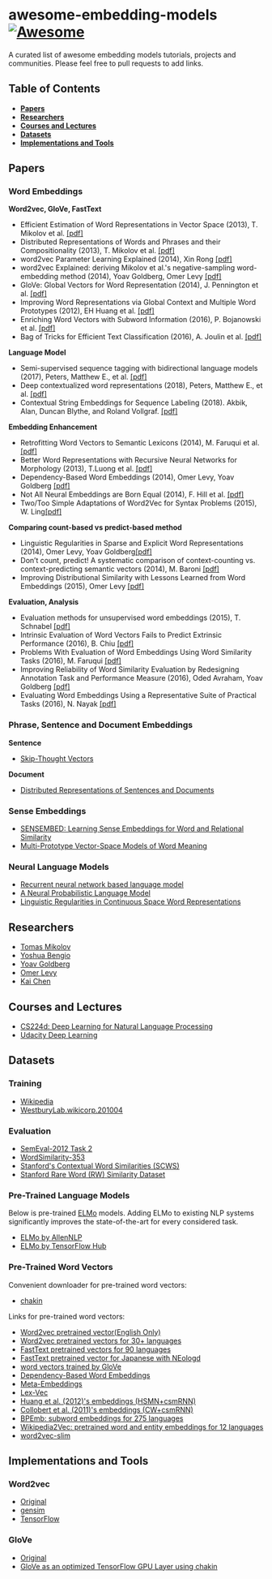 # awesome-embedding-models[![Awesome](https://cdn.rawgit.com/sindresorhus/awesome/d7305f38d29fed78fa85652e3a63e154dd8e8829/media/badge.svg)](https://github.com/sindresorhus/awesome)
A curated list of awesome embedding models tutorials, projects and communities.
Please feel free to pull requests to add links.

## Table of Contents


* **[Papers](#papers)**
* **[Researchers](#researchers)**
* **[Courses and Lectures](#courses-and-lectures)**
* **[Datasets](#datasets)**
* **[Implementations and Tools](#implementations-and-tools)**
<!--* **[Articles](#articles)**-->

## Papers
### Word Embeddings

**Word2vec, GloVe, FastText**

* Efficient Estimation of Word Representations in Vector Space (2013), T. Mikolov et al. [[pdf]](https://arxiv.org/pdf/1301.3781.pdf)
* Distributed Representations of Words and Phrases and their Compositionality (2013), T. Mikolov et al. [[pdf]](https://arxiv.org/pdf/1310.4546.pdf)
* word2vec Parameter Learning Explained (2014), Xin Rong [[pdf]](https://arxiv.org/pdf/1411.2738.pdf)
* word2vec Explained: deriving Mikolov et al.'s negative-sampling word-embedding method (2014), Yoav Goldberg, Omer Levy [[pdf]](https://arxiv.org/pdf/1402.3722.pdf)
* GloVe: Global Vectors for Word Representation (2014), J. Pennington et al. [[pdf]](http://nlp.stanford.edu/pubs/glove.pdf)
* Improving Word Representations via Global Context and Multiple Word Prototypes (2012), EH Huang et al. [[pdf]](http://www.aclweb.org/anthology/P12-1092)
* Enriching Word Vectors with Subword Information (2016), P. Bojanowski et al. [[pdf]](https://arxiv.org/pdf/1607.04606v1.pdf)
* Bag of Tricks for Efficient Text Classification (2016), A. Joulin et al. [[pdf]](https://arxiv.org/pdf/1607.01759.pdf)

**Language Model**

* Semi-supervised sequence tagging with bidirectional language models (2017), Peters, Matthew E., et al. [[pdf]](https://arxiv.org/abs/1705.00108) 
* Deep contextualized word representations (2018), Peters, Matthew E., et al. [[pdf]](https://arxiv.org/abs/1802.05365)
* Contextual String Embeddings for Sequence Labeling (2018). Akbik, Alan, Duncan Blythe, and Roland Vollgraf. [[pdf]](http://alanakbik.github.io/papers/coling2018.pdf)


**Embedding Enhancement**

* Retrofitting Word Vectors to Semantic Lexicons (2014), M. Faruqui et al. [[pdf]](https://arxiv.org/pdf/1411.4166.pdf)
* Better Word Representations with Recursive Neural Networks for Morphology (2013), T.Luong et al. [[pdf]](http://www.aclweb.org/website/old_anthology/W/W13/W13-35.pdf#page=116)
* Dependency-Based Word Embeddings (2014), Omer Levy, Yoav Goldberg [[pdf]](https://levyomer.files.wordpress.com/2014/04/dependency-based-word-embeddings-acl-2014.pdf)
* Not All Neural Embeddings are Born Equal (2014), F. Hill et al. [[pdf]](https://arxiv.org/pdf/1410.0718.pdf)
* Two/Too Simple Adaptations of Word2Vec for Syntax Problems (2015), W. Ling[[pdf]](http://www.cs.cmu.edu/~lingwang/papers/naacl2015.pdf)


**Comparing count-based vs predict-based method**

* Linguistic Regularities in Sparse and Explicit Word Representations (2014), Omer Levy, Yoav Goldberg[[pdf]](https://www.cs.bgu.ac.il/~yoavg/publications/conll2014analogies.pdf)
* Don’t count, predict! A systematic comparison of context-counting vs. context-predicting semantic vectors (2014), M. Baroni [[pdf]](http://www.aclweb.org/anthology/P14-1023)
* Improving Distributional Similarity with Lessons Learned from Word Embeddings (2015), Omer Levy [[pdf]](http://www.aclweb.org/anthology/Q15-1016)


**Evaluation, Analysis**

* Evaluation methods for unsupervised word embeddings (2015), T. Schnabel [[pdf]](http://www.aclweb.org/anthology/D15-1036)
* Intrinsic Evaluation of Word Vectors Fails to Predict Extrinsic Performance (2016), B. Chiu [[pdf]](https://www.aclweb.org/anthology/W/W16/W16-2501.pdf)
* Problems With Evaluation of Word Embeddings Using Word Similarity Tasks (2016), M. Faruqui [[pdf]](https://arxiv.org/pdf/1605.02276.pdf)
* Improving Reliability of Word Similarity Evaluation by Redesigning Annotation Task and Performance Measure (2016), Oded Avraham, Yoav Goldberg [[pdf]](https://arxiv.org/pdf/1611.03641.pdf)
* Evaluating Word Embeddings Using a Representative Suite of Practical Tasks (2016), N. Nayak [[pdf]](https://cs.stanford.edu/~angeli/papers/2016-acl-veceval.pdf)

### Phrase, Sentence and Document Embeddings

**Sentence**

* [Skip-Thought Vectors](https://arxiv.org/abs/1506.06726)

**Document**

* [Distributed Representations of Sentences and Documents](https://arxiv.org/abs/1405.4053)

### Sense Embeddings

* [SENSEMBED: Learning Sense Embeddings for Word and Relational Similarity](http://wwwusers.di.uniroma1.it/~navigli/pubs/ACL_2015_Iacobaccietal.pdf)
* [Multi-Prototype Vector-Space Models of Word Meaning](http://www.cs.utexas.edu/~ml/papers/reisinger.naacl-2010.pdf)

### Neural Language Models

* [Recurrent neural network based language model](http://www.fit.vutbr.cz/research/groups/speech/publi/2010/mikolov_interspeech2010_IS100722.pdf)
* [A Neural Probabilistic Language Model](http://www.jmlr.org/papers/volume3/bengio03a/bengio03a.pdf)
* [Linguistic Regularities in Continuous Space Word Representations](http://www.aclweb.org/anthology/N13-1090)

## Researchers

* [Tomas Mikolov](https://scholar.google.co.jp/citations?user=oBu8kMMAAAAJ&hl=en)
* [Yoshua Bengio](https://scholar.google.co.jp/citations?user=kukA0LcAAAAJ&hl=en)
* [Yoav Goldberg](https://scholar.google.co.jp/citations?user=0rskDKgAAAAJ&hl=en)
* [Omer Levy](https://scholar.google.co.jp/citations?user=PZVd2h8AAAAJ&hl=en)
* [Kai Chen](https://scholar.google.co.jp/citations?user=TKvd_Z4AAAAJ&hl=en)

## Courses and Lectures

* [CS224d: Deep Learning for Natural Language Processing](http://cs224d.stanford.edu/index.html)
* [Udacity Deep Learning](https://www.udacity.com/course/deep-learning--ud730)

## Datasets
### Training

* [Wikipedia](https://dumps.wikimedia.org/enwiki/)
* [WestburyLab.wikicorp.201004](http://www.socher.org/index.php/Main/ImprovingWordRepresentationsViaGlobalContextAndMultipleWordPrototypes)

### Evaluation

* [SemEval-2012 Task 2](https://www.cs.york.ac.uk/semeval-2012/task2.html)
* [WordSimilarity-353](http://www.cs.technion.ac.il/~gabr/resources/data/wordsim353/)
* [Stanford's Contextual Word Similarities (SCWS)](http://www.socher.org/index.php/Main/ImprovingWordRepresentationsViaGlobalContextAndMultipleWordPrototypes)
* [Stanford Rare Word (RW) Similarity Dataset](http://stanford.edu/~lmthang/morphoNLM/)

### Pre-Trained Language Models

Below is pre-trained [ELMo](https://arxiv.org/abs/1802.05365) models. Adding ELMo to existing NLP systems significantly improves the state-of-the-art for every considered task.

* [ELMo by AllenNLP](https://allennlp.org/elmo)
* [ELMo by TensorFlow Hub](https://alpha.tfhub.dev/google/elmo/2)

### Pre-Trained Word Vectors
Convenient downloader for pre-trained word vectors:
* [chakin](https://github.com/chakki-works/chakin)


Links for pre-trained word vectors:
* [Word2vec pretrained vector(English Only)](https://code.google.com/archive/p/word2vec/)
* [Word2vec pretrained vectors for 30+ languages](https://github.com/Kyubyong/wordvectors)
* [FastText pretrained vectors for 90 languages](https://github.com/facebookresearch/fastText/blob/master/pretrained-vectors.md)
* [FastText pretrained vector for Japanese with NEologd](https://drive.google.com/open?id=0ByFQ96A4DgSPUm9wVWRLdm5qbmc)
* [word vectors trained by GloVe](http://nlp.stanford.edu/projects/glove/)
* [Dependency-Based Word Embeddings](https://levyomer.wordpress.com/2014/04/25/dependency-based-word-embeddings/)
* [Meta-Embeddings](http://cistern.cis.lmu.de/meta-emb/)
* [Lex-Vec](https://github.com/alexandres/lexvec)
* [Huang et al. (2012)'s embeddings (HSMN+csmRNN)](http://stanford.edu/~lmthang/morphoNLM/)
* [Collobert et al. (2011)'s embeddings (CW+csmRNN)](http://stanford.edu/~lmthang/morphoNLM/)
* [BPEmb: subword embeddings for 275 languages](https://github.com/bheinzerling/bpemb)
* [Wikipedia2Vec: pretrained word and entity embeddings for 12 languages](https://wikipedia2vec.github.io/wikipedia2vec/pretrained/)
* [word2vec-slim](https://github.com/eyaler/word2vec-slim)

<!--
## Articles
-->

## Implementations and Tools
### Word2vec

* [Original](https://code.google.com/archive/p/word2vec/)
* [gensim](https://radimrehurek.com/gensim/models/word2vec.html)
* [TensorFlow](https://www.tensorflow.org/versions/r0.12/tutorials/word2vec/index.html)

### GloVe

* [Original](https://github.com/stanfordnlp/GloVe)
* [GloVe as an optimized TensorFlow GPU Layer using chakin](https://github.com/guillaume-chevalier/GloVe-as-a-TensorFlow-Embedding-Layer)

